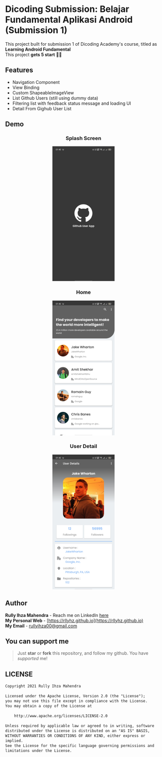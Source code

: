 # Dicoding Submission: Belajar Fundamental Aplikasi Android (Submission 1)

This project built for submission 1 of Dicoding Academy's course, titled as **Learning Android Fundamental** </br>
This project **gets 5 start** 🎉🎉

## Features

- Navigation Component
- View Binding
- Custom ShapeableImageView
- List Github Users (still using dummy data)
- Filtering list with feedback status message and loading UI
- Detail From Gighub User List

## Demo

<h3 align="center">
  Splash Screen
</h3>
<p align="center">
    <img src="assets/splash_screen.jpg"
        alt="Splash Screen"
        width="200" />
</p>

<h3 align="center">
  Home
</h3>
<p align="center">
    <img src="assets/home_preview.jpg"
        alt="Home Screen"
        width="200" />
</p>

<h3 align="center">
  User Detail
</h3>
<p align="center">
    <img src="assets/user_detail_preview.jpg"
        alt="User Detail Screen"
        width="200" />
</p>


## Author

**Rully Ihza Mahendra** - Reach me on LinkedIn [here](https://www.linkedin.com/in/rully-ihza-mahendra-275a591a5/) </br>
**My Personal Web** - [https://rllyhz.github.io](https://rllyhz.github.io) </br>
**My Email** - [rullyihza00@gmail.com](rullyihza00@gmail.com) </br>


## You can support me

> Just **star** or  **fork** this repository, and follow my github. You have *supported* me!

## LICENSE

```
Copyright 2021 Rully Ihza Mahendra

Licensed under the Apache License, Version 2.0 (the "License");
you may not use this file except in compliance with the License.
You may obtain a copy of the License at

    http://www.apache.org/licenses/LICENSE-2.0

Unless required by applicable law or agreed to in writing, software
distributed under the License is distributed on an "AS IS" BASIS,
WITHOUT WARRANTIES OR CONDITIONS OF ANY KIND, either express or implied.
See the License for the specific language governing permissions and
limitations under the License.
```